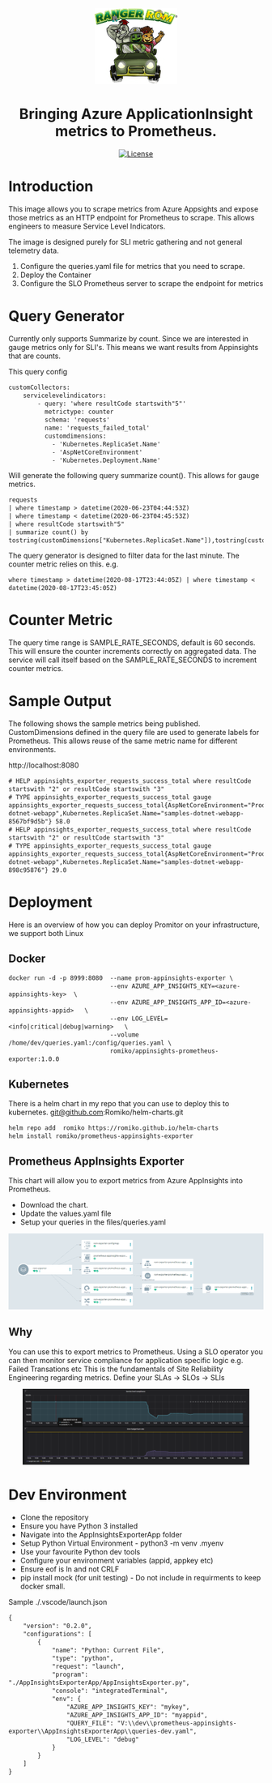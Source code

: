 <!-- Because this file contains custom formatting for the heading, we need to
    disable some of the markdownlint rules -->
<!-- markdownlint-disable -->
<p align=center><img src="./docs/media/logos/rangerrom.png" alt="RangerRom Logo" height="150"></p>

<h1 align="center">Bringing Azure ApplicationInsight metrics to Prometheus.</h1>

<p align="center">
    <a href="./LICENSE" rel="nofollow"><img src="https://img.shields.io/github/license/mashape/apistatus.svg?style=flat-square" alt="License"></a>

# Introduction
This image allows you to scrape metrics from Azure Appsights and expose those metrics as an HTTP endpoint for Prometheus to scrape.
This allows engineers to measure Service Level Indicators.

The image is designed purely for SLI metric gathering and not general telemetry data.

1. Configure the queries.yaml file for metrics that you need to scrape.
2. Deploy the Container
3. Configure the SLO Prometheus server to scrape the endpoint for metrics

# Query Generator
Currently only supports Summarize by count. Since we are interested in gauge metrics only for SLI's. This means we want results from Appinsights that are counts.

This query config

```
customCollectors:
    servicelevelindicators:
        - query: 'where resultCode startswith"5"'
          metrictype: counter
          schema: 'requests'
          name: 'requests_failed_total'
          customdimensions:
            - 'Kubernetes.ReplicaSet.Name'
            - 'AspNetCoreEnvironment'
            - 'Kubernetes.Deployment.Name'
```

Will generate the following query summarize count(). This allows for gauge metrics.

```
requests
| where timestamp > datetime(2020-06-23T04:44:53Z)
| where timestamp < datetime(2020-06-23T04:45:53Z)
| where resultCode startswith"5"
| summarize count() by tostring(customDimensions["Kubernetes.ReplicaSet.Name"]),tostring(customDimensions["AspNetCoreEnvironment"]),tostring(customDimensions["Kubernetes.Deployment.Name"])
```

The query generator is designed to filter data for the last minute. The counter metric relies on this.
e.g.
```
where timestamp > datetime(2020-08-17T23:44:05Z) | where timestamp < datetime(2020-08-17T23:45:05Z)
```

# Counter Metric
The query time range is SAMPLE_RATE_SECONDS, default is 60 seconds.
This will ensure the counter increments correctly on aggregated data.
The service will call itself based on the SAMPLE_RATE_SECONDS to increment counter metrics.

# Sample Output
The following shows the sample metrics being published. CustomDimensions defined in the query file are used to generate labels for Prometheus. This allows reuse of the same metric name for different environments.

http://localhost:8080

```
# HELP appinsights_exporter_requests_success_total where resultCode startswith "2" or resultCode startswith "3"
# TYPE appinsights_exporter_requests_success_total gauge
appinsights_exporter_requests_success_total{AspNetCoreEnvironment="Production",Kubernetes.Deployment.Name="samples-dotnet-webapp",Kubernetes.ReplicaSet.Name="samples-dotnet-webapp-8567bf9d5b"} 58.0
# HELP appinsights_exporter_requests_success_total where resultCode startswith "2" or resultCode startswith "3"
# TYPE appinsights_exporter_requests_success_total gauge
appinsights_exporter_requests_success_total{AspNetCoreEnvironment="Production",Kubernetes.Deployment.Name="samples-dotnet-webapp",Kubernetes.ReplicaSet.Name="samples-dotnet-webapp-898c95876"} 29.0
```

# Deployment
Here is an overview of how you can deploy Promitor on your infrastructure, we support both Linux

## Docker

```
docker run -d -p 8999:8080  --name prom-appinsights-exporter \
                            --env AZURE_APP_INSIGHTS_KEY=<azure-appinsights-key>  \
                            --env AZURE_APP_INSIGHTS_APP_ID=<azure-appinsights-appid>   \
                            --env LOG_LEVEL=<info|critical|debug|warning>   \
                            --volume /home/dev/queries.yaml:/config/queries.yaml \
                            romiko/appinsights-prometheus-exporter:1.0.0
```

## Kubernetes

There is a helm chart in my repo that you can use to deploy this to kubernetes.
git@github.com:Romiko/helm-charts.git

```
helm repo add  romiko https://romiko.github.io/helm-charts
helm install romiko/prometheus-appinsights-exporter
```

## Prometheus AppInsights Exporter
This chart will allow you to export metrics from Azure AppInsights into Prometheus.

* Download the chart.
* Update the values.yaml file
* Setup your queries in the files/queries.yaml


<p align=center><img src="./docs/media/Kubernetes Deployment.png" alt="ArgoCD K8 Deployment View for Prometheus Exporter" height="150"></p>

## Why
You can use this to export metrics to Prometheus. Using a SLO operator you can then monitor service compliance for application specific logic e.g. Failed Transations etc
This is the fundamentals of Site Reliability Engineering regarding metrics. Define your SLAs -> SLOs -> SLIs

<p align=center><img src="./docs/media/servicecompliance.png" alt="service compliance SLO SLA SLI" height="150"></p>

# Dev Environment
* Clone the repository
* Ensure you have Python 3 installed
* Navigate into the AppInsightsExporterApp folder
* Setup Python Virtual Environment - python3 -m venv .myenv
* Use your favourite Python dev tools
* Configure your environment variables (appid, appkey etc)
* Ensure eof is ln and not CRLF
* pip install mock (for unit testing) - Do not include in requirments to keep docker small.

Sample ./.vscode/launch.json

```
{
    "version": "0.2.0",
    "configurations": [
        {
            "name": "Python: Current File",
            "type": "python",
            "request": "launch",
            "program": "./AppInsightsExporterApp/AppInsightsExporter.py",
            "console": "integratedTerminal",
            "env": {
                "AZURE_APP_INSIGHTS_KEY": "mykey",
                "AZURE_APP_INSIGHTS_APP_ID": "myappid",
                "QUERY_FILE": "V:\\dev\\prometheus-appinsights-exporter\\AppInsightsExporterApp\\queries-dev.yaml",
                "LOG_LEVEL": "debug"
            }
        }
    ]
}
```


